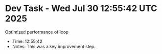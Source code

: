 # Dev Task - Wed Jul 30 12:55:42 UTC 2025
Optimized performance of loop
- Time: 12:55:42
- Notes: This was a key improvement step.
